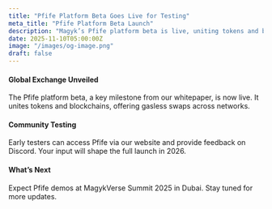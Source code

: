 ```yaml
---
title: "Pfife Platform Beta Goes Live for Testing"
meta_title: "Pfife Platform Beta Launch"
description: "Magyk’s Pfife platform beta is live, uniting tokens and blockchains for global exchange."
date: 2025-11-10T05:00:00Z
image: "/images/og-image.png"
draft: false
---
```


#### Global Exchange Unveiled

The Pfife platform beta, a key milestone from our whitepaper, is now live. It unites tokens and blockchains, offering gasless swaps across networks.

#### Community Testing

Early testers can access Pfife via our website and provide feedback on Discord. Your input will shape the full launch in 2026.

#### What’s Next

Expect Pfife demos at MagykVerse Summit 2025 in Dubai. Stay tuned for more updates.
